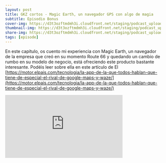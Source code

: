 ```yaml
---
layout: post
title: GKZ cortos - Magic Earth, un navegador GPS con algo de magia
subtitle: Episodio Bonus
cover-img: https://d3t3ozftmdmh3i.cloudfront.net/staging/podcast_uploaded_episode/14743809/14743809-1692433624364-9459210558518.jpg
thumbnail-img: https://d3t3ozftmdmh3i.cloudfront.net/staging/podcast_uploaded_episode/14743809/14743809-1692433624364-9459210558518.jpg
share-img: https://d3t3ozftmdmh3i.cloudfront.net/staging/podcast_uploaded_episode/14743809/14743809-1692433624364-9459210558518.jpg
tags: [episode]
---
```


En este capítulo, os cuento mi experiencia con Magic Earth, un navegador de la empresa que creó en su momento Route 66 y quedando un cambio de rumbo en su modelo de negocio, está ofreciendo este producto bastante interesante. Podéis leer sobre ella en este artículo de El [https://motor.elpais.com/tecnologia/la-app-de-la-que-todos-hablan-que-tiene-de-especial-el-rival-de-google-maps-y-waze/](https://motor.elpais.com/tecnologia/la-app-de-la-que-todos-hablan-que-tiene-de-especial-el-rival-de-google-maps-y-waze/)
<iframe src='https://podcasters.spotify.com/pod/show/geekingzone/embed/episodes/GKZ-cortos---Magic-Earth--un-navegador-GPS-con-algo-de-magia-e288oht' height='204px' width='380px' frameborder='0' scrolling='no'></iframe>